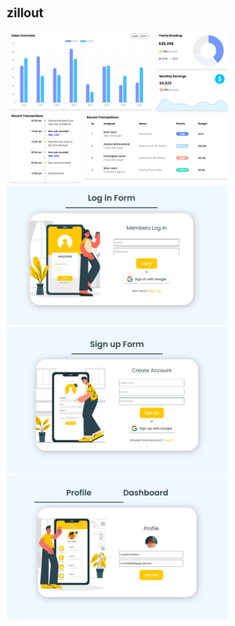 # zillout
 
![alt text](image.png)
![alt text](image-1.png)
![alt text](image-3.png)
![alt text](image-2.png)
